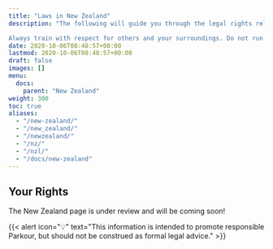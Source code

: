 ```yaml
---
title: "Laws in New Zealand"
description: "The following will guide you through the legal rights relating to the typical reasons given by security guards/landowners.

Always train with respect for others and your surroundings. Do not run away or act suspiciously if police or others approach you. If you are asked to move on, then you should explain what Parkour is, be respectful and move on. It is better to be on good terms with landowners and/or the police if you, or other practitioners, want to return another day."
date: 2020-10-06T08:48:57+00:00
lastmod: 2020-10-06T08:48:57+00:00
draft: false
images: []
menu:
  docs:
    parent: "New Zealand"
weight: 300
toc: true
aliases:
  - "/new-zealand/"
  - "/new_zealand/"
  - "/newzealand/"
  - "/nz/"
  - "/nzl/"
  - "/docs/new-zealand"
---
```


## Your Rights

The New Zealand page is under review and will be coming soon!

{{< alert icon="💡" text="This information is intended to promote responsible Parkour, but should not be construed as formal legal advice." >}}

